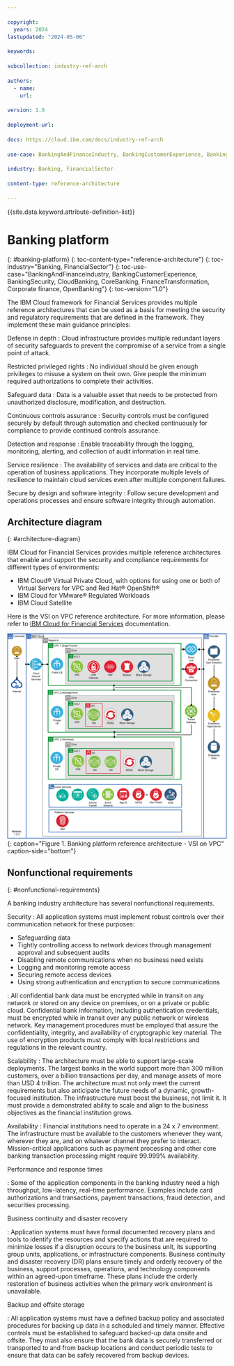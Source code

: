 ```yaml
---

copyright:
  years: 2024
lastupdated: "2024-05-06"

keywords:

subcollection: industry-ref-arch

authors:
  - name:
    url:

version: 1.0

deployment-url:

docs: https://cloud.ibm.com/docs/industry-ref-arch

use-case: BankingAndFinanceIndustry, BankingCustomerExperience, BankingSecurity, CloudBanking, CoreBanking, FinanceTransformation, Corporate finance, OpenBanking

industry: Banking, FinancialSector

content-type: reference-architecture

---
```


{{site.data.keyword.attribute-definition-list}}

# Banking platform
{: #banking-platform}
{: toc-content-type="reference-architecture"}
{: toc-industry="Banking, FinancialSector"}
{: toc-use-case="BankingAndFinanceIndustry, BankingCustomerExperience, BankingSecurity, CloudBanking, CoreBanking, FinanceTransformation, Corporate finance, OpenBanking"}
{: toc-version="1.0"}


The IBM Cloud framework for Financial Services provides multiple reference architectures that can be used as a basis for meeting the security and regulatory requirements that are defined in the framework. They implement these main guidance principles:

Defense in depth
:    Cloud infrastructure provides multiple redundant layers of security safeguards to prevent the compromise of a service from a single point of attack.

Restricted privileged rights
:   No individual should be given enough privileges to misuse a system on their own. Give people the minimum required authorizations to complete their activities.

Safeguard data
:   Data is a valuable asset that needs to be protected from unauthorized disclosure, modification, and destruction.

Continuous controls assurance
:   Security controls must be configured securely by default through automation and checked continuously for compliance to provide continued controls assurance.

Detection and response
:   Enable traceability through the logging, monitoring, alerting, and collection of audit information in real time.

Service resilience
:   The availability of services and data are critical to the operation of business applications. They incorporate multiple levels of resilience to maintain cloud services even after multiple component failures.

Secure by design and software integrity
:   Follow secure development and operations processes and ensure software integrity through automation.


## Architecture diagram
{: #architecture-diagram}


IBM Cloud for Financial Services provides multiple reference architectures that enable and support the security and compliance requirements for different types of environments:

* IBM Cloud® Virtual Private Cloud, with options for using one or both of Virtual Servers for VPC and Red Hat® OpenShift®
* IBM Cloud for VMware® Regulated Workloads
* IBM Cloud Satellite

Here is the VSI on VPC reference architecture. For more information, please refer to [IBM Cloud for Financial Services](https://cloud.ibm.com/docs/framework-financial-services?topic=framework-financial-services-reference-architecture-overview) documentation.


![Banking platform reference architecture - VSI on VPC](../images/banking-vpc-high-level-v3-with-edge.svg "Banking platform reference architecture - VSI on VPC"){: caption="Figure 1. Banking platform reference architecture - VSI on VPC" caption-side="bottom"}


## Nonfunctional requirements
{: #nonfunctional-requirements}

A banking industry architecture has several nonfunctional requirements.

Security
:   All application systems must implement robust controls over their communication network for these purposes:

   - Safeguarding data
   - Tightly controlling access to network devices through management approval and subsequent audits
   - Disabling remote communications when no business need exists
   - Logging and monitoring remote access
   - Securing remote access devices
   - Using strong authentication and encryption to secure communications

:   All confidential bank data must be encrypted while in transit on any network or stored on any device on premises, or on a private or public cloud. Confidential bank information, including authentication credentials, must be encrypted while in transit over any public network or wireless network. Key management procedures must be employed that assure the confidentiality, integrity, and availability of cryptographic key material. The use of encryption products must comply with local restrictions and regulations in the relevant country.

Scalability
:   The architecture must be able to support large-scale deployments. The largest banks in the world support more than 300 million customers, over a billion transactions per day, and manage assets of more than USD 4 trillion. The architecture must not only meet the current requirements but also anticipate the future needs of a dynamic, growth-focused institution. The infrastructure must boost the business, not limit it. It must provide a demonstrated ability to scale and align to the business objectives as the financial institution grows.

Availability
:   Financial institutions need to operate in a 24 x 7 environment. The infrastructure must be available to the customers whenever they want, wherever they are, and on whatever channel they prefer to interact. Mission-critical applications such as payment processing and other core banking transaction processing might require 99.999% availability.

Performance and response times

:   Some of the application components in the banking industry need a high throughput, low-latency, real-time performance. Examples include card authorizations and transactions, payment transactions, fraud detection, and securities processing.

Business continuity and disaster recovery

:   Application systems must have formal documented recovery plans and tools to identify the resources and specify actions that are required to minimize losses if a disruption occurs to the business unit, its supporting group units, applications, or infrastructure components. Business continuity and disaster recovery (DR) plans ensure timely and orderly recovery of the business, support processes, operations, and technology components within an agreed-upon timeframe. These plans include the orderly restoration of business activities when the primary work environment is unavailable.

Backup and offsite storage

:   All application systems must have a defined backup policy and associated procedures for backing up data in a scheduled and timely manner. Effective controls must be established to safeguard backed-up data onsite and offsite. They must also ensure that the bank data is securely transferred or transported to and from backup locations and conduct periodic tests to ensure that data can be safely recovered from backup devices.

